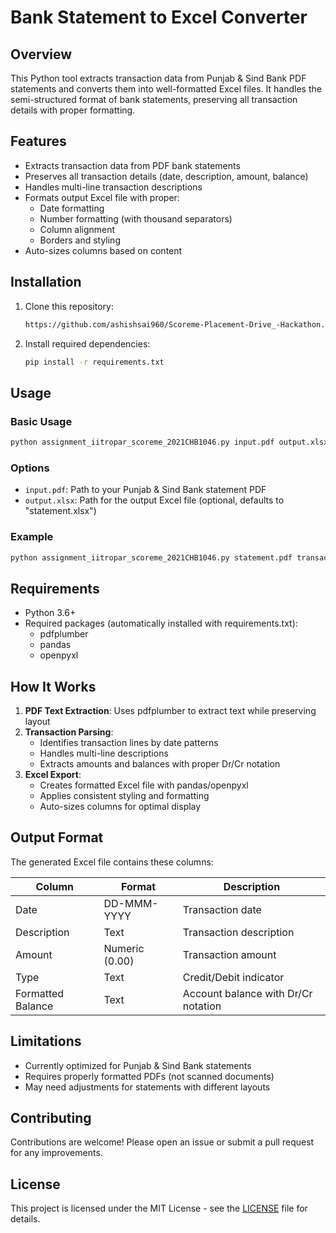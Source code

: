 # Bank Statement to Excel Converter

## Overview

This Python tool extracts transaction data from Punjab & Sind Bank PDF statements and converts them into well-formatted Excel files. It handles the semi-structured format of bank statements, preserving all transaction details with proper formatting.

## Features

- Extracts transaction data from PDF bank statements
- Preserves all transaction details (date, description, amount, balance)
- Handles multi-line transaction descriptions
- Formats output Excel file with proper:
  - Date formatting
  - Number formatting (with thousand separators)
  - Column alignment
  - Borders and styling
- Auto-sizes columns based on content

## Installation

1. Clone this repository:
   ```bash
   https://github.com/ashishsai960/Scoreme-Placement-Drive_-Hackathon.git
   ```

2. Install required dependencies:
   ```bash
   pip install -r requirements.txt
   ```

## Usage

### Basic Usage

```bash
python assignment_iitropar_scoreme_2021CHB1046.py input.pdf output.xlsx
```

### Options

- `input.pdf`: Path to your Punjab & Sind Bank statement PDF
- `output.xlsx`: Path for the output Excel file (optional, defaults to "statement.xlsx")

### Example

```bash
python assignment_iitropar_scoreme_2021CHB1046.py statement.pdf transactions.xlsx
```

## Requirements

- Python 3.6+
- Required packages (automatically installed with requirements.txt):
  - pdfplumber
  - pandas
  - openpyxl

## How It Works

1. **PDF Text Extraction**: Uses pdfplumber to extract text while preserving layout
2. **Transaction Parsing**:
   - Identifies transaction lines by date patterns
   - Handles multi-line descriptions
   - Extracts amounts and balances with proper Dr/Cr notation
3. **Excel Export**:
   - Creates formatted Excel file with pandas/openpyxl
   - Applies consistent styling and formatting
   - Auto-sizes columns for optimal display

## Output Format

The generated Excel file contains these columns:

| Column | Format | Description |
|--------|--------|-------------|
| Date | DD-MMM-YYYY | Transaction date |
| Description | Text | Transaction description |
| Amount | Numeric (0.00) | Transaction amount |
| Type | Text | Credit/Debit indicator |
| Formatted Balance | Text | Account balance with Dr/Cr notation |

## Limitations

- Currently optimized for Punjab & Sind Bank statements
- Requires properly formatted PDFs (not scanned documents)
- May need adjustments for statements with different layouts

## Contributing

Contributions are welcome! Please open an issue or submit a pull request for any improvements.

## License

This project is licensed under the MIT License - see the [LICENSE](LICENSE) file for details.
